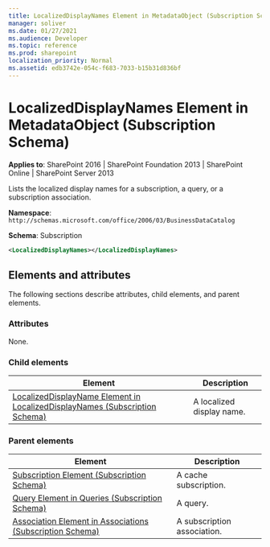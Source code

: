 ```yaml
---
title: LocalizedDisplayNames Element in MetadataObject (Subscription Schema)
manager: soliver
ms.date: 01/27/2021
ms.audience: Developer
ms.topic: reference
ms.prod: sharepoint
localization_priority: Normal
ms.assetid: edb3742e-054c-f683-7033-b15b31d836bf
---
```


# LocalizedDisplayNames Element in MetadataObject (Subscription Schema)

**Applies to**: SharePoint 2016 | SharePoint Foundation 2013 | SharePoint Online | SharePoint Server 2013

Lists the localized display names for a subscription, a query, or a subscription association.

**Namespace**: `http://schemas.microsoft.com/office/2006/03/BusinessDataCatalog`

**Schema**: Subscription

```XML
<LocalizedDisplayNames></LocalizedDisplayNames>
```

## Elements and attributes

The following sections describe attributes, child elements, and parent elements.

### Attributes

None.

### Child elements

| Element                                                                                                                                                     | Description               |
|--|--|
| [LocalizedDisplayName Element in LocalizedDisplayNames (Subscription Schema)](localizeddisplayname-element-in-localizeddisplaynames-subscription-schema.md) | A localized display name. |

### Parent elements

|                                                         Element                                                         |         Description         |
| ----------------------------------------------------------------------------------------------------------------------- | --------------------------- |
| [Subscription Element (Subscription Schema)](subscription-element-subscription-schema.md)                               | A cache subscription.       |
| [Query Element in Queries (Subscription Schema)](query-element-in-queries-subscription-schema.md)                       | A query.                    |
| [Association Element in Associations (Subscription Schema)](association-element-in-associations-subscription-schema.md) | A subscription association. |
